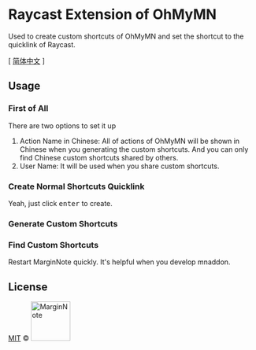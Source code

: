 # Raycast Extension of OhMyMN

Used to create custom shortcuts of OhMyMN and set the shortcut to the quicklink of Raycast.

[ [简体中文](./README-ZH.md) ]
## Usage
### First of All
There are two options to set it up

1. Action Name in Chinese: All of actions of OhMyMN will be shown in Chinese when you generating the custom shortcuts. And you can only find Chinese custom shortcuts shared by others.
2. User Name: It will be used when you share custom shortcuts.
### Create Normal Shortcuts Quicklink

Yeah, just click <kbd>enter</kbd> to create.

### Generate Custom Shortcuts
### Find Custom Shortcuts
Restart MarginNote quickly. It's helpful when you develop mnaddon.
## License

<a href="https://github.com/marginnoteapp/raycast/blob/main/LICENSE">MIT</a> © <a href="https://github.com/marginnoteapp"><img src="https://testmnbbs.oss-cn-zhangjiakou.aliyuncs.com/pic/mn.png?x-oss-process=base_webp" alt="MarginNote" width="80"></a>